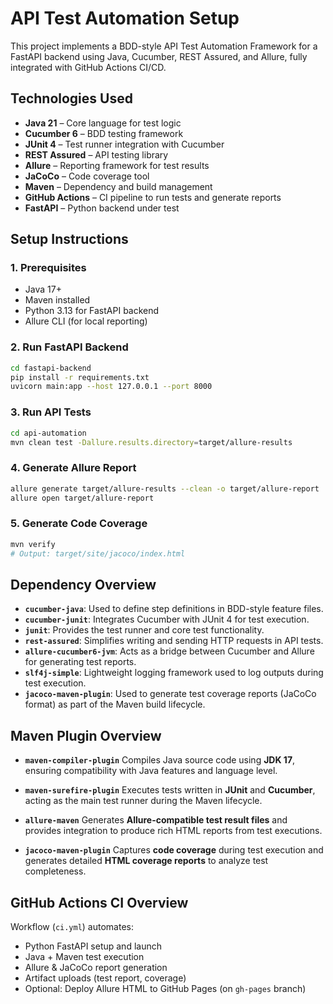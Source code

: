 # API Test Automation Setup

This project implements a BDD-style API Test Automation Framework for a FastAPI backend using Java, Cucumber, REST Assured, and Allure, fully integrated with GitHub Actions CI/CD.


## Technologies Used

- **Java 21** – Core language for test logic
- **Cucumber 6** – BDD testing framework
- **JUnit 4** – Test runner integration with Cucumber
- **REST Assured** – API testing library
- **Allure** – Reporting framework for test results
- **JaCoCo** – Code coverage tool
- **Maven** – Dependency and build management
- **GitHub Actions** – CI pipeline to run tests and generate reports
- **FastAPI** – Python backend under test


## Setup Instructions

### 1. Prerequisites
- Java 17+
- Maven installed
- Python 3.13 for FastAPI backend
- Allure CLI (for local reporting)

### 2. Run FastAPI Backend
```bash
cd fastapi-backend
pip install -r requirements.txt
uvicorn main:app --host 127.0.0.1 --port 8000
````

### 3. Run API Tests

```bash
cd api-automation
mvn clean test -Dallure.results.directory=target/allure-results
```

### 4. Generate Allure Report

```bash
allure generate target/allure-results --clean -o target/allure-report
allure open target/allure-report
```

### 5. Generate Code Coverage

```bash
mvn verify
# Output: target/site/jacoco/index.html
```

## Dependency Overview

* **`cucumber-java`**: Used to define step definitions in BDD-style feature files.
* **`cucumber-junit`**: Integrates Cucumber with JUnit 4 for test execution.
* **`junit`**: Provides the test runner and core test functionality.
* **`rest-assured`**: Simplifies writing and sending HTTP requests in API tests.
* **`allure-cucumber6-jvm`**: Acts as a bridge between Cucumber and Allure for generating test reports.
* **`slf4j-simple`**: Lightweight logging framework used to log outputs during test execution.
* **`jacoco-maven-plugin`**: Used to generate test coverage reports (JaCoCo format) as part of the Maven build lifecycle.

## Maven Plugin Overview

* **`maven-compiler-plugin`**
  Compiles Java source code using **JDK 17**, ensuring compatibility with Java features and language level.

* **`maven-surefire-plugin`**
  Executes tests written in **JUnit** and **Cucumber**, acting as the main test runner during the Maven lifecycle.

* **`allure-maven`**
  Generates **Allure-compatible test result files** and provides integration to produce rich HTML reports from test executions.

* **`jacoco-maven-plugin`**
  Captures **code coverage** during test execution and generates detailed **HTML coverage reports** to analyze test completeness.

## GitHub Actions CI Overview

Workflow (`ci.yml`) automates:

* Python FastAPI setup and launch
* Java + Maven test execution
* Allure & JaCoCo report generation
* Artifact uploads (test report, coverage)
* Optional: Deploy Allure HTML to GitHub Pages (on `gh-pages` branch)

